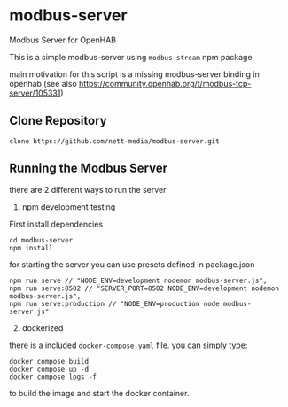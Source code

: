 # modbus-server

Modbus Server for OpenHAB

This is a simple modbus-server using `modbus-stream` npm package.

main motivation for this script is a missing modbus-server binding in openhab (see also https://community.openhab.org/t/modbus-tcp-server/105331)

## Clone Repository

```
clone https://github.com/nett-media/modbus-server.git
```

## Running the Modbus Server

there are 2 different ways to run the server

1. npm development testing

First install dependencies 

```
cd modbus-server
npm install
```

for starting the server you can use presets defined in package.json

```
npm run serve // "NODE_ENV=development nodemon modbus-server.js",
npm run serve:8502 // "SERVER_PORT=8502 NODE_ENV=development nodemon modbus-server.js",
npm run serve:production // "NODE_ENV=production node modbus-server.js"
```

2. dockerized

there is a included `docker-compose.yaml` file.
you can simply type:

```
docker compose build
docker compose up -d
docker compose logs -f
```

to build the image and start the docker container.
